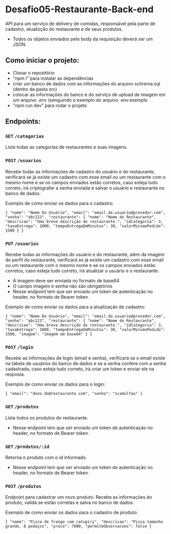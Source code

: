 # Desafio05-Restaurante-Back-end

API para um serviço de delivery de comidas, responsável pela parte de cadastro, atualizção do restaurante e de seus produtos.

- Todos os objetos enviados pelo body da requisição deverá ser um JSON.

## Como iniciar o projeto:

- Clonar o repositório
- "npm i" para instalar as dependências
- criar um banco de dados com as informações do arquivo schrema.sql (dentro da pasta src)
- colocar as informações do banco e do serviço de upload de imagem em um arquivo .env (senguindo o exemplo do arquivo .env.exemplo
- "npm run dev" para rodar o projeto

## Endpoints:

### `GET` `/categorias`

Lista todas as categorias de restaurantes e suas imagens.

### `POST` `/usuarios`

Recebe todas as informações de cadastro do usuário e do restaurante, verificará se já existe um cadastro com esse email ou um restaurante com o mesmo nome e se os campos enviados estão corretos, caso esteja tudo correto, irá criptografar a senha enviada e salvar o usuário e restaurante no banco de dados.

Exemplo de como enviar os dados para o cadastro:

``{
  "nome": "Nome Do Usuário",
  "email": "email.do.usuario@provedor.com",
  "senha": "abc123",
  "restaurante": {
    "nome": "Nome do Restaurante",
    "descricao": "Uma breve descrição do restaurante.",
    "idCategoria": 3,
    "taxaEntrega": 1000,
    "tempoEntregaEmMinutos": 30,
    "valorMinimoPedido": 1500
  }
}``

### `PUT` `/usuarios`

Recebe todas as informações do usuário e do restaurante, além da imagem do perfil do restaurante, verificará se já existe um cadastro com esse email ou um restaurante com o mesmo nome e se os campos enviados estão corretos, caso esteja tudo correto, irá atualizar o usuário e o restaurante.

- A imagem deve ser enviada no formato de base64
- O campo imagem e senha não são obrigatórios
- Nesse endpoint tem que ser enviado um token de autenticação no header, no formato de Bearer token.

Exemplo de como enviar os dados para a atualização de cadastro:

``{
  "nome": "Nome Do Usuário",
  "email": "email.do.usuario@provedor.com",
  "senha": "abc123",
  "restaurante": {
    "nome": "Nome do Restaurante",
    "descricao": "Uma breve descrição do restaurante.",
    "idCategoria": 3,
    "taxaEntrega": 1000,
    "tempoEntregaEmMinutos": 30,
    "valorMinimoPedido": 1500,
    "imagem": "imagem em base64"
  }
}``

### `POST` `/login`

Recebe as informações de login (email e senha), verificará se o email existe na tabela de usuários do banco de dados e se a senha confere com a senha cadastrada, caso esteja tudo correto, irá criar um token e enviar ele na resposta.

Exemplo de como enviar os dados para o login:

``{
  "email": "dono.do@restaurante.com",
  "senha": "scadulfax"
}``

### `GET` `/produtos`

Lista todos os produtos do restaurante.

- Nesse endpoint tem que ser enviado um token de autenticação no header, no formato de Bearer token.

### `GET` `/produtos/:id`

Retorna o produto com o id informado.

- Nesse endpoint tem que ser enviado um token de autenticação no header, no formato de Bearer token.

### `POST` `/produtos`

Endpoint para cadastrar um novo produto. Recebe as informações do produto, valida se estão corretas e salva no banco de dados.

Exemplo de como enviar os dados para o cadastro de produto:

``{
  "nome": "Pizza de frango com catupiry",
  "descricao": "Pizza tamanho grande, 8 pedaços",
  "preco": 7000,
  "permiteObservacoes": false
}``
